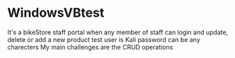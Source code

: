 # WindowsVBtest

It's a bikeStore staff portal when any member of staff can login and update, delete or add a new product
test user is Kali password can be any charecters
My main challenges are the CRUD operations

